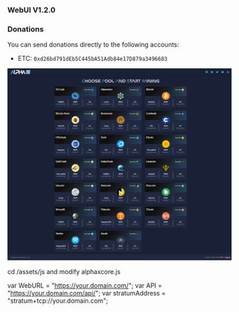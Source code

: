 ### WebUI V1.2.0

### Donations

You can send donations directly to the following accounts:

* ETC:  `0xd26bd791dEb5C445bA51Adb84e17D879a3496603`

![WEB-UI](https://github.com/MiningCryptoLive/pool-ui2/blob/main/webui.png)

cd /assets/js and modify alphaxcore.js

var WebURL = "https://your.domain.com/";
var API = "https://your.domain.com/api/";
var stratumAddress = "stratum+tcp://your.domain.com";
